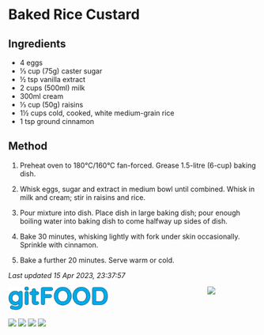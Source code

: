 # Baked Rice Custard

## Ingredients

- 4 eggs
- ⅓ cup (75g) caster sugar
- ½ tsp vanilla extract
- 2 cups (500ml) milk
- 300ml cream
- ⅓ cup (50g) raisins
- 1½ cups cold, cooked, white medium-grain rice
- 1 tsp ground cinnamon

## Method

1. Preheat oven to 180°C/160°C fan-forced. Grease 1.5-litre (6-cup) baking dish.

2. Whisk eggs, sugar and extract in medium bowl until combined. Whisk in milk and cream; stir in raisins and rice.

3. Pour mixture into dish. Place dish in large baking dish; pour enough boiling water into baking dish to come halfway up sides of dish. 

4. Bake 30 minutes, whisking lightly with fork under skin occasionally. Sprinkle with cinnamon.

5. Bake a further 20 minutes. Serve warm or cold.

*Last updated 15 Apr 2023, 23:37:57*


<img src="../images/logo_sm.png" width="40%" />

<img src="https://profile-counter.glitch.me/fexofenadine_bakedricecustard/count.svg" width="20%" align="right" />

<img src="https://img.shields.io/badge/tag-dessert-blue.svg" /> <img src="https://img.shields.io/badge/tag-baked-blue.svg" /> <img src="https://img.shields.io/badge/tag-rice-blue.svg" /> <img src="https://img.shields.io/badge/tag-dairy-blue.svg" /> 